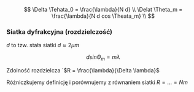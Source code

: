 $$
\Delta \Tehata_0 = \frac{\lambda}{N d} \\
\Delat \Theta_m = \frac{\lambda}{N d cos \Theata_m} \\
$$

### Siatka dyfrakcyjna (rozdzielczość)

$d$ to tzw. stała siatki $d \approx 2 \mu m$

$$
d sin \Theta_m  = m \lambda
$$

Zdolność rozdzielcza `$R = \frac{\lambda}{\Delta \lambda}$

Różniczkujemy definicję i porównujemy z równaniem siatki $R = ... = N m$
